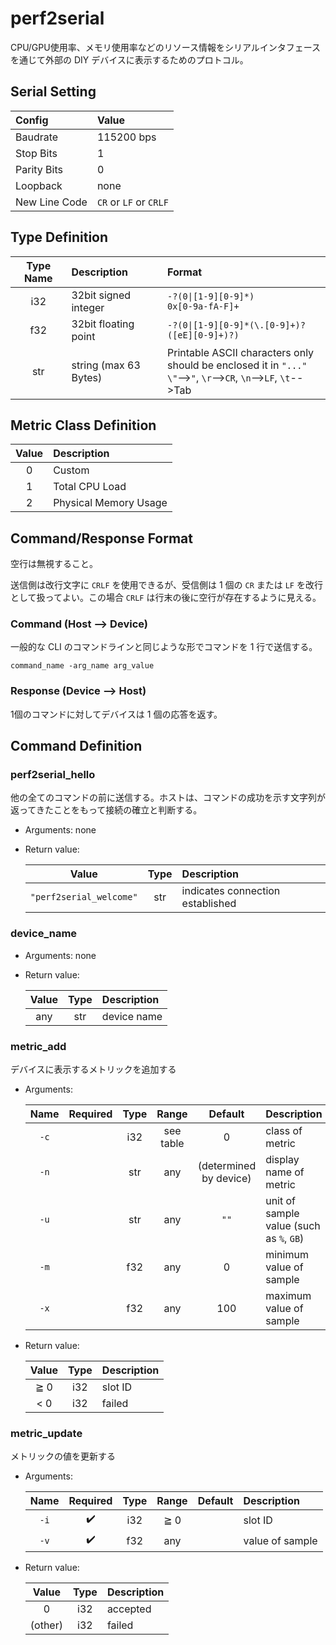 # perf2serial

CPU/GPU使用率、メモリ使用率などのリソース情報をシリアルインタフェースを通じて外部の DIY デバイスに表示するためのプロトコル。

## Serial Setting

|Config|Value|
|:--|:--|
|Baudrate|115200 bps|
|Stop Bits|1|
|Parity Bits|0|
|Loopback|none|
|New Line Code|`CR` or `LF` or `CRLF`|

## Type Definition

|Type Name|Description|Format|
|:--:|:--|:--|
|i32|32bit signed integer|`-?(0\|[1-9][0-9]*)`<br>`0x[0-9a-fA-F]+`|
|f32|32bit floating point|`-?(0\|[1-9][0-9]*(\.[0-9]+)?([eE][0-9]+)?)`|
|str|string (max 63 Bytes)|Printable ASCII characters only<br>should be enclosed it in `"..."`<br>`\"`-->`"`, `\r`-->`CR`, `\n`-->`LF`, `\t`-->Tab|

## Metric Class Definition

|Value|Description|
|:--:|:--|
|0|Custom|
|1|Total CPU Load|
|2|Physical Memory Usage|

## Command/Response Format

空行は無視すること。

送信側は改行文字に `CRLF` を使用できるが、受信側は 1 個の `CR` または `LF` を改行として扱ってよい。この場合 `CRLF` は行末の後に空行が存在するように見える。

### Command (Host --> Device)

一般的な CLI のコマンドラインと同じような形でコマンドを 1 行で送信する。

`command_name -arg_name arg_value`

### Response (Device --> Host)

1個のコマンドに対してデバイスは 1 個の応答を返す。

## Command Definition

### perf2serial_hello

他の全てのコマンドの前に送信する。ホストは、コマンドの成功を示す文字列が返ってきたことをもって接続の確立と判断する。

- Arguments: none
- Return value:

  |Value|Type|Description|
  |:--:|:--:|:--|
  |`"perf2serial_welcome"`|str|indicates connection established|

### device_name

- Arguments: none
- Return value:

  |Value|Type|Description|
  |:--:|:--:|:--|
  |any|str|device name|

### metric_add

デバイスに表示するメトリックを追加する

- Arguments:

  |Name|Required|Type|Range|Default|Description|
  |:--:|:--:|:--:|:--:|:--:|:--|
  |`-c`||i32|see table|0|class of metric|
  |`-n`||str|any|(determined by device)|display name of metric|
  |`-u`||str|any|`""`|unit of sample value (such as `%`, `GB`)|
  |`-m`||f32|any|0|minimum value of sample|
  |`-x`||f32|any|100|maximum value of sample|

- Return value:

  |Value|Type|Description|
  |:--:|:--:|:--|
  |≧ 0|i32|slot ID|
  |< 0|i32|failed|

### metric_update

メトリックの値を更新する

- Arguments:

  |Name|Required|Type|Range|Default|Description|
  |:--:|:--:|:--:|:--:|:--:|:--|
  |`-i`|✔️|i32|≧ 0||slot ID|
  |`-v`|✔️|f32|any||value of sample|

- Return value:

  |Value|Type|Description|
  |:--:|:--:|:--|
  |0|i32|accepted|
  |(other)|i32|failed|
